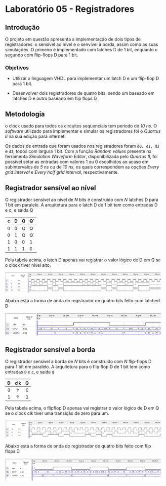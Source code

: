 # Laboratório 05 - Registradores

## Introdução

O projeto em questão apresenta a implementação de dois tipos de registradores: o sensível ao nível e o senvível à borda, assim como as suas simulações. O primeiro é implementado com latches D de 1 bit, enquanto o segundo com flip-flops D para 1 bit.


### Objetivos

- Utilizar a linguagem VHDL para implementar um latch D e um flip-flop D para 1 bit.

- Desenvolver dois registradores de quatro bits, sendo um baseado em latches D e outro baseado em flip flops D

## Metodologia

o clock usado para todos os circuitos sequenciais tem periodo de *10 ns*. O *software* utilizado para implementar e simular os registradores foi o *Quartus II* na sua edição para internet.

Os dados de entrada que foram usados nos registradores foram `d0, d1, d2` e `d3`, todos com largura 1 bit. Com a função *Random values* presente na ferramenta *Simulation Waveform Editor*, disponibilizada pelo *Quartus II*, foi possível setar as entradas com valores 1 ou 0 escolhidos ao acaso em subintervalos de *5 ns* ou de *10 ns*, os quais correspondem as opções *Every grid interval* e *Every half grid interval*, respectivamente.

## Registrador sensível ao nível

O registrador sensível ao nível de *N* bits é construido com *N* latches D para 1 bit em paralelo. A arquitetura para o latch D de 1 bit tem como entradas D e c, e saída Q

| **c** | **D** | **Q** | **Q´** |
|-------|-------|-------|--------|
| 0     | 0     | Q     | Q´     |
| 0     | 1     | Q     | Q´     |
| 1     | 0     | 0     | 1      |
| 1     | 1     | 1     | 0      |

Pela tabela acima, o latch D apenas vai registrar o valor lógico de D em Q se o clock tiver nível alto.

![Latch D waveform](./Q1%20-%20LatchD/waves.PNG)

Abaixo está a forma de onda do registrador de quatro bits feito com latched D

![D Register waveform](./Q3%20-%20Reg4DL/waves.PNG)


## Registrador sensível a borda

O registrador sensível a borda de *N* bits é construido com *N* flip-flops D para 1 bit em paralelo. A arquitetura para o flip flop D de 1 bit tem como entradas `D` e `c`, e saída `Q`

| **D** | **clk** | **Q** |
|:-----:|:-------:|:-----:|
|   0   |    ↑    |   0   |
|   1   |    ↑    |   1   |

Pela tabela acima, o flipflop D apenas vai registrar o valor lógico de D em Q se o clock clk tiver uma transição de zero para um.

![Flip flop D waveform](./Q2%20-%20DFlipFlop/waves.PNG)


Abaixo está a forma de onda do registrador de quatro bits feito com flip flops D

![D Register waveform](./Q4%20-%20Reg4DFF/waves.PNG)
